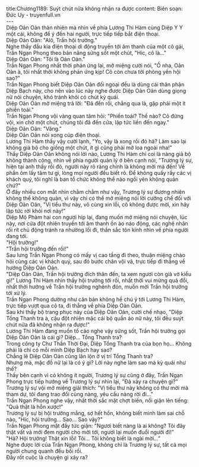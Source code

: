 title:Chương1189: Suýt chút nữa không nhận ra được
content:
Biên soạn: Đức Uy - truyenfull.vn<br>---<br>Diệp Oản Oản thản nhiên mà nhìn về phía Lương Thi Hàm cùng Diệp Y Y một cái, không để ý đến hai người, trực tiếp tiếp bắt điện thoại.<br>Diệp Oản Oản: "Alô, Trần hội trưởng."<br>Nghe thấy đầu kia điện thoại di động truyền tới âm thanh của một cô gái, Trần Ngạn Phong theo bản năng sửng sốt một chút, "Híc, cô là..."<br>Diệp Oản Oản: "Tôi là Oản Oản."<br>Trần Ngạn Phong nhất thời phản ứng lại, mở miệng cười nói, "Ồ nha, Oản Oản à, tôi nhất thời không phản ứng kịp! Cô còn chưa tới phòng yến hội sao?"<br>Trần Ngạn Phong biết Diệp Oản Oản đối ngoại đều là dùng cái thân phận Diệp Bạch này, cho nên vào lúc này nghe được Diệp Oản Oản dùng giọng nữ nói chuyện, khó tránh khỏi có chút kỳ quái.<br>Diệp Oản Oản mở miệng trả lời: "Đã đến rồi, chẳng qua là, gặp phải một ít phiền toái."<br>Trần Ngạn Phong vội vàng quan tâm hỏi: "Phiền toái? Thế nào? Cô đừng vội, xin chờ một chút, chúng tôi đã đến cửa, lập tức liền đến ngay."<br>Diệp Oản Oản: "Vâng."<br>Diệp Oản Oản nói xong cúp điện thoại.<br>Lương Thi Hàm thấy vậy cười lạnh, "Yo, vậy là xong rồi đó hả? Làm sao lại không giả bộ cho giống một chút, ít gì cũng phải mở loa ngoài nha!"<br>Thấy Diệp Oản Oản không nói lời nào, Lương Thi Hàm chỉ coi là nàng giả bộ không thành công, nhìn về phía người quản lý ở bên cạnh nói, "Trương lý sự, hiện tại anh thấy rồi đó, người này rõ ràng chính là không mời mà đến! Về phần ôm lấy tâm tư gì, lòng mọi người đều biết rõ. Để không quấy rầy các vị khách quý, tôi nghĩ là ban tổ chức không thể nào ngồi yên không quản chứ?"<br>Ở đây nhiều con mắt nhìn chằm chằm như vậy, Trương lý sự đương nhiên không thể không quản, vì vậy chỉ có thể mở miệng nói lời cưỡng chế đối với Diệp Oản Oản, "Vị tiểu thư này, vô cùng xin lỗi, cô không được mời, xin hãy lập tức rời khỏi nơi này!"<br>Diệp Mộ Phàm hai con ngươi híp lại, đang muốn mở miệng nói chuyện, lúc này, nơi cửa đột nhiên truyền tới âm thanh ồn ào náo động, các nghệ nhân rối rít chủ động tránh ra nhường lối đi, thần sắc tôn kính nhìn về phía người đang tới.<br>"Hội trưởng!"<br>"Trần hội trưởng đến rồi!"<br>Sau lưng Trần Ngạn Phong có mấy vị cao tầng đi theo, thuận miệng chào hỏi cùng các vị khách quý, sau đó bước chân vội vã, trực tiếp đi thẳng về hướng Diệp Oản Oản.<br>"Diệp Oản Oản, Trần hội trưởng đích thân đến, ta xem ngươi còn giả vờ kiểu gì!" Lương Thi Hàm nhìn thấy hội trưởng tới rồi, nhất thời vui mừng quá đổi, nhất thời hướng về Trần hội trưởng nghênh đón, muốn mời Trần hội trưởng tới xử lý.<br>Trần Ngạn Phong dường như căn bản không hề chú ý tới Lương Thi Hàm, trực tiếp vượt qua cô ta, đi thẳng về phía Diệp Oản Oản.<br>Sau khi thấy bộ trang phục này của Diệp Oản Oản, cười chế nhạo, "Diệp Tổng Thanh tra à, cậu đột nhiên mặc cái bộ quần áo nữ này, tôi đều suýt chút nữa đã không nhận ra được!"<br>Lương Thi Hàm đang muốn tố cáo nghe vậy sửng sốt, Trần hội trưởng gọi Diệp Oản Oản là cái gì? Diệp... Tổng Thanh tra?<br>Trong công ty Chư Thần Thời Đại, Diệp Tổng Thanh tra của bọn họ... Không phải là chỉ có mỗi mình Diệp Bạch hay sao?<br>Chẳng lẽ Diệp Oản Oản cũng lăn lộn ở vị trí Tổng Thanh tra?<br>Nhưng mà, mặc đồ nữ lại là có ý gì? Lời này nghe làm sao mà kỳ quái như thế?<br>Thấy bên cạnh vì có không ít người, Trương lý sự cũng ở đây, Trần Ngạn Phong trực tiếp hướng về Trương lý sự nhìn lại, "Đã xảy ra chuyện gì?"<br>Trương lý sự vội mở miệng giải thích: "Vị tiểu thư này không có thư mời mà tham dự, tôi đang trao đổi cùng nàng, yêu cầu nàng rời đi..."<br>Trần Ngạn Phong nghe vậy, nhất thời sắc mặt chợt biến, nổi giận lên tiếng: "Quả thật là hỗn xược!"<br>Trương lý sự bị hội trưởng mắng, sợ hết hồn, không biết mình làm sai chỗ nào, "Híc, hội trưởng... Sao... Sao vậy?"<br>Trần Ngạn Phong mặt đầy tức giận: "Ngươi biết nàng là ai không? Tôi đây thật vất vả mới đem người cho mời tới, ngươi lại muốn đuổi người đi!"<br>"Hả? Hội trưởng! Thật xin lỗi! Tôi... Tôi không biết là ngài mời..."<br>Nghe được lời của Trần Ngạn Phong, không chỉ là Trương lý sự, tất cả mọi người chung quanh đều bối rối.<br>Đây rốt cuộc là chuyện gì xảy ra?
